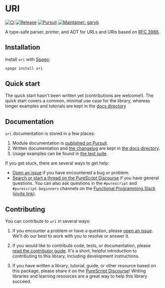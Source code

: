 # URI

[![CI](https://github.com/purescript-contrib/purescript-uri/workflows/CI/badge.svg?branch=main)](https://github.com/purescript-contrib/purescript-uri/actions?query=workflow%3ACI+branch%3Amain)
[![Release](http://img.shields.io/github/release/purescript-contrib/purescript-uri.svg)](https://github.com/purescript-contrib/purescript-uri/releases)
[![Pursuit](http://pursuit.purescript.org/packages/purescript-uri/badge)](http://pursuit.purescript.org/packages/purescript-uri)
[![Maintainer: garyb](https://img.shields.io/badge/maintainer-garyb-teal.svg)](http://github.com/garyb)

A type-safe parser, printer, and ADT for URLs and URIs based on [RFC 3986](http://tools.ietf.org/html/rfc3986).

## Installation

Install `uri` with [Spago](https://github.com/purescript/spago):

```sh
spago install uri
```

## Quick start

The quick start hasn't been written yet (contributions are welcome!). The quick start covers a common, minimal use case for the library, whereas longer examples and tutorials are kept in the [docs directory](./docs.)

## Documentation

`uri` documentation is stored in a few places:

1. Module documentation is [published on Pursuit](https://pursuit.purescript.org/packages/purescript-uri).
2. Written documentation and [the changelog](./docs/CHANGELOG.md) are kept in [the docs directory](./docs).
3. Usage examples can be found in [the test suite](./test).

If you get stuck, there are several ways to get help:

- [Open an issue](https://github.com/purescript-contrib/purescript-uri/issues) if you have encountered a bug or problem.
- [Search or start a thread on the PureScript Discourse](https://discourse.purescript.org) if you have general questions. You can also ask questions in the `#purescript` and `#purescript-beginners` channels on the [Functional Programming Slack](https://functionalprogramming.slack.com) ([invite link](https://fpchat-invite.herokuapp.com/)).

## Contributing

You can contribute to `uri` in several ways:

1. If you encounter a problem or have a question, please [open an issue](https://github.com/purescript-contrib/purescript-uri/issues). We'll do our best to work with you to resolve or answer it.

2. If you would like to contribute code, tests, or documentation, please [read the contributor guide](./.github/CONTRIBUTING.md). It's a short, helpful introduction to contributing to this library, including development instructions.

3. If you have written a library, tutorial, guide, or other resource based on this package, please share it on the [PureScript Discourse](https://discourse.purescript.org)! Writing libraries and learning resources are a great way to help this library succeed.
